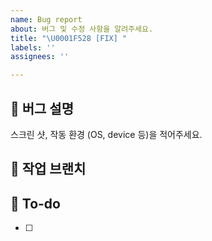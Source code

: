 ```yaml
---
name: Bug report
about: 버그 및 수정 사항을 알려주세요.
title: "\U0001F528 [FIX] "
labels: ''
assignees: ''

---
```


## 🐞 버그 설명
스크린 샷, 작동 환경 (OS, device 등)을 적어주세요.


## 👛 작업 브랜치


## 📝 To-do
- [ ]
